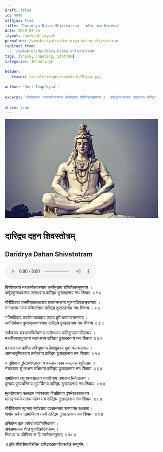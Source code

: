 ```yaml
---    
draft: false
id: 4049    
mathjax: true    
title: 'Daridrya Dahan Shivstotram - दारिद्र्य दहन शिवस्तोत्रम्'    
date: 2020-04-26    
layout: samskrut-layout 
permalink: /samskrutyatra/daridrya-dahan-shivstotram
redirect_from: 
  - '/samskrut/daridrya-dahan-shivstotram'
tags: [Shiva, Chanting, Stotram]    
categories: [Chanting]   
    
header:    
   teaser: /assets/images/samskrut/Shiva.jpg    
    
author: 'Hari Thapliyaal'    
    
excerpt: "विश्वेश्वराय नरकार्णवतारणाय कर्णामृताय शशिशेखरभूषणाय ।  कर्पूरकुन्दधवलाय जटाधराय दारिद्र्य दुःखदहनाय नमः शिवाय ॥ "   
    
share: true    
---    
```

    
![](/assets/images/samskrut/Shiva.jpg)    
    
# दारिद्र्य दहन शिवस्तोत्रम्     
## Daridrya Dahan Shivstotram    
    
<audio controls>
  <source src="https://raw.githubusercontent.com/dasarpai/DAI-mp3/main/dasarpai-mp3/042-DaridryaDukhDahanShivStotram.mp3" type="audio/mp3">
  Your browser does not support the audio element.
</audio>     
    
    
    
विश्वेश्वराय नरकार्णवतारणाय कर्णामृताय शशिशेखरभूषणाय ।    
कर्पूरकुन्दधवलाय जटाधराय दारिद्र्य दुःखदहनाय नमः शिवाय ॥ १॥    
    
गौरीप्रियाय रजनीशकलाधराय कालान्तकाय भुजगाधिपकङ्कणाय ।    
गंगाधराय गजराजविमर्दनाय दारिद्र्य दुःखदहनाय नमः शिवाय ॥ २॥    
    
भक्तिप्रियाय भवरोगभयापहाय उग्राय दुर्गभवसागरतारणाय ।    
ज्योतिर्मयाय पुनरुद्भववारणाय दारिद्र्य दुःखदहनाय नमः शिवाय ॥ ३॥    
    
चर्मम्बराय शवभस्मविलेपनाय भालेक्षणाय फणिकुण्डलमण्डिताय ।    
मञ्जीरपादयुगलाय जटाधराय दारिद्र्य दुःखदहनाय नमः शिवाय ॥ ४॥    
    
पञ्चाननाय फणिराजविभूषणाय हेमांशुकाय भुवनत्रयमण्डनाय ।    
आनन्दभूमिवरदाय तमोहराय दारिद्र्य दुःखदहनाय नमः शिवाय ॥ ५॥    
    
भानुप्रियाय दुरितार्णवतारणाय कालान्तकाय कमलासनपूजिताय ।    
नेत्रत्रयाय शुभलक्षण लक्षिताय दारिद्र्य दुःखदहनाय नमः शिवाय ॥ ६॥    
    
रामप्रियाय रघुनाथवरप्रदाय नागप्रियाय नागराज निकेतनाय ।    
पुण्याय पुण्यचरिताय सुरार्चिताय दारिद्र्य दुःखदहनाय नमः शिवाय ॥ ७॥    
    
मुक्तीश्वराय फलदाय गणेश्वराय गीतप्रियाय वृषभेश्वरवाहनाय ।    
मातङ्गचर्मवसनाय महेश्वराय दारिद्र्य दुःखदहनाय नमः शिवाय ॥ ८॥    
    
गौरीविलास भुवनाय महोदयाय पञ्चाननाय शरणागत रक्षकाय।    
शर्वाय सर्वजगतामधिपाय तस्मै दारिद्र्य दुःखदहनाय नमः शिवाय ॥ ९॥    
    
वसिष्ठेन कृतं स्तोत्रं सर्वरोगनिवारणं ।    
सर्वसम्पत्करं शीघ्रं पुत्रपौत्रादिवर्धनम् ।    
त्रिसंध्यं यः पठेन्नित्यं स हि स्वर्गमवाप्नुयात् ॥ १०॥    
    
॥ इति श्रीवसिष्ठविरचितं दारिद्र्यदहनशिवस्तोत्रं सम्पूर्णम् ॥    
    
